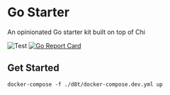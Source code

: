 # Go Starter
An opinionated Go starter kit built on top of Chi

![Test](https://github.com/oakeshq/go-starter/workflows/Test/badge.svg)
[![Go Report Card](https://goreportcard.com/badge/github.com/qreasio/go-starter-kit)](https://goreportcard.com/report/github.com/qreasio/go-starter-kit)

## Get Started

```
docker-compose -f ./d8t/docker-compose.dev.yml up
```
